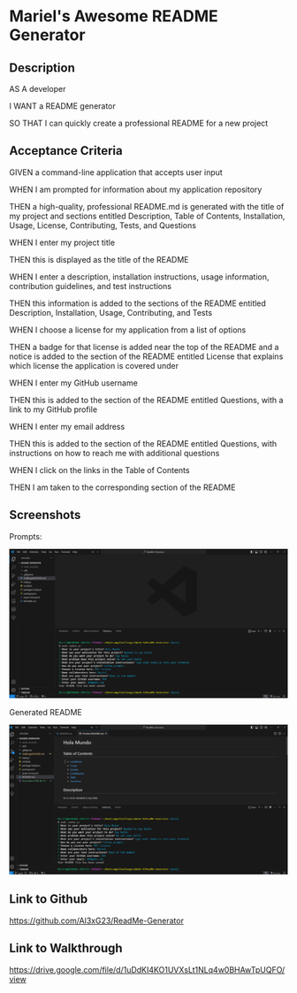 # Mariel's Awesome README Generator

## Description

AS A developer

I WANT a README generator 

SO THAT I can quickly create a professional README for a new project

## Acceptance Criteria

GIVEN a command-line application that accepts user input

WHEN I am prompted for information about my application repository

THEN a high-quality, professional README.md is generated with the title of my project and sections entitled Description, Table of Contents, Installation, Usage, License, Contributing, Tests, and Questions

WHEN I enter my project title

THEN this is displayed as the title of the README

WHEN I enter a description, installation instructions, usage information, contribution guidelines, and test instructions

THEN this information is added to the sections of the README entitled Description, Installation, Usage, Contributing, and Tests

WHEN I choose a license for my application from a list of options

THEN a badge for that license is added near the top of the README and a notice is added to the section of the README entitled License that explains which license the application is covered under

WHEN I enter my GitHub username

THEN this is added to the section of the README entitled Questions, with a link to my GitHub profile

WHEN I enter my email address

THEN this is added to the section of the README entitled Questions, with instructions on how to reach me with additional questions

WHEN I click on the links in the Table of Contents

THEN I am taken to the corresponding section of the README

## Screenshots

Prompts:

![alt text](<Screenshot 2024-04-12 000302.png>)

Generated README

![alt text](<Screenshot 2024-04-12 000420.png>)

## Link to Github

https://github.com/Al3xG23/ReadMe-Generator

## Link to Walkthrough

https://drive.google.com/file/d/1uDdKI4KO1UVXsLt1NLq4w0BHAwTpUQFO/view